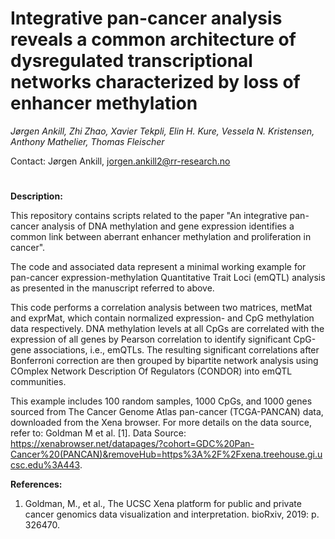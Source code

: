 # Integrative pan-cancer analysis reveals a common architecture of dysregulated transcriptional networks characterized by loss of enhancer methylation

*Jørgen Ankill, Zhi Zhao, Xavier Tekpli, Elin H. Kure, Vessela N. Kristensen, Anthony Mathelier, Thomas Fleischer*

Contact: Jørgen Ankill, jorgen.ankill2@rr-research.no

#
**Description:**

This repository contains scripts related to the paper "An integrative pan-cancer analysis of DNA methylation and gene expression identifies a common link between aberrant enhancer methylation and proliferation in cancer". 

The code and associated data represent a minimal working example for pan-cancer expression-methylation Quantitative Trait Loci (emQTL) analysis as presented in the manuscript referred to above.

This code performs a correlation analysis between two matrices, metMat and exprMat, which contain normalized expression- and CpG methylation data respectively. DNA methylation levels at all CpGs are correlated with the expression of all genes by Pearson correlation to identify significant CpG-gene associations, i.e., emQTLs. The resulting significant correlations after Bonferroni correction are then grouped by bipartite network analysis using COmplex Network Description Of Regulators (CONDOR) into emQTL communities. 

This example includes 100 random samples, 1000 CpGs, and 1000 genes sourced from The Cancer Genome Atlas pan-cancer (TCGA-PANCAN) data, downloaded from the Xena browser. For more details on the data source, refer to: Goldman M et al. [1]. Data Source: https://xenabrowser.net/datapages/?cohort=GDC%20Pan-Cancer%20(PANCAN)&removeHub=https%3A%2F%2Fxena.treehouse.gi.ucsc.edu%3A443.

**References:**
  1. Goldman, M., et al., The UCSC Xena platform for public and private cancer genomics data visualization and interpretation. bioRxiv, 2019: p. 326470.
